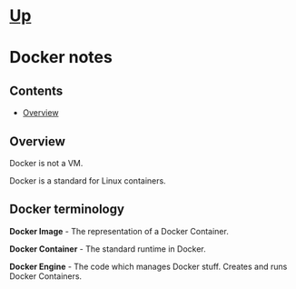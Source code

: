 # [Up](../README.md)

# Docker notes

## Contents

  * [Overview](#overview)

  
## Overview

Docker is not a VM.

Docker is a standard for Linux containers.

## Docker terminology

**Docker Image** - The representation of a Docker Container.

**Docker Container** - The standard runtime in Docker.

**Docker Engine** - The code which manages Docker stuff. Creates and runs Docker
Containers.

